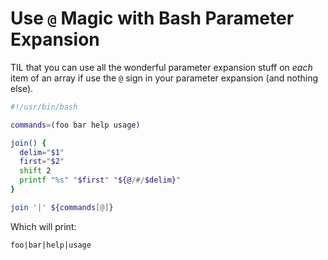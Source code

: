 # Use `@` Magic with Bash Parameter Expansion

TIL that you can use all the wonderful parameter expansion stuff on
*each* item of an array if use the `@` sign in your parameter expansion
(and nothing else).

```bash
#!/usr/bin/bash

commands=(foo bar help usage)

join() {
  delim="$1"
  first="$2"
  shift 2
  printf "%s" "$first" "${@/#/$delim}"
}

join '|' ${commands[@]}
```

Which will print:

```
foo|bar|help|usage
```

